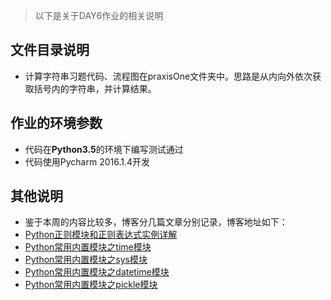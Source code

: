 > 以下是关于DAY6作业的相关说明

## 文件目录说明
* 计算字符串习题代码、流程图在praxisOne文件夹中。思路是从内向外依次获取括号内的字符串，并计算结果。

## 作业的环境参数
* 代码在**Python3.5**的环境下编写测试通过
* 代码使用Pycharm 2016.1.4开发

## 其他说明
* 鉴于本周的内容比较多，博客分几篇文章分别记录，博客地址如下：
* [Python正则模块和正则表达式实例详解](http://www.noniu.com/jiaocheng/205.html)
* [Python常用内置模块之time模块](http://www.noniu.com/jiaocheng/206.html)
* [Python常用内置模块之sys模块](http://www.noniu.com/jiaocheng/207.html)
* [Python常用内置模块之datetime模块](http://www.noniu.com/jiaocheng/208.html)
* [Python常用内置模块之pickle模块](http://www.noniu.com/jiaocheng/209.html)